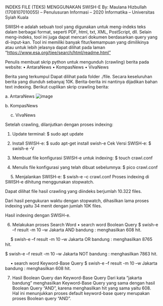 INDEKS FILE (TEKS) MENGGUNAKAN SWISH-E
By: 	Maulana Hizbullah (1708107010055) – Penulusuran Informasi – 2020
Informatika – Universitas Syiah Kuala

SWISH-e adalah sebuah tool yang digunakan untuk meng-indeks teks dalam berbagai format, seperti PDF, html, txt, XML, PostScript, dll. Selain meng-indeks, tool ini juga dapat mencari dokumen berdasarkan query yang di-input-kan. Tool ini memiliki banyak fitur/kemampuan yang dimilikinya atau untuk lebih jelasnya dapat dilihat pada laman “https://www.esa.org/tiee/search/html/readme.html”

Penulis membuat skrip python untuk mengunduh (crawling) berita pada website:
•	AntaraNews
•	KompasNews
•	VivaNews

Berita yang terkumpul Dapat dilihat pada folder ./file. Secara keseluruhan berita yang diunduh sebanyaj 10K. Berita-berita ini nantinya dijadikan bahan text indexing. Berikut cuplikan skrip crawling berita:

a.	AntaraNews
![image](https://user-images.githubusercontent.com/49058895/97707301-aef62080-1ae9-11eb-866f-79c8dbf508e1.png)

b.	KompasNews
 
 

 
c.	VivaNews
 
 

Setelah crawling, dilanjutkan dengan proses indexing:
1.	Update terminal: $ sudo apt update
 
2.	Install SWISH-e: $ sudo apt-get install swish-e
Cek Versi SWISH-e: $ swish-e -V
 

3.	Membuat file konfigurasi SWISH-e untuk indexing: $ touch crawl.conf 
 

4.	Menulis file konfigurasi yang telah dibuat sebelumnya: $ pico crawl.conf
 
 
5.	Menjalankan SWISH-e: $ swish-e –c crawl.conf 
Proses indexing di SWISH-e dihitung menggunakan stopwatch.
 

Dapat dilihat file hasil crawling yang diindeks berjumlah 10.322 files.
 

Dari hasil pengukuran waktu dengan stopwatch, dihasilkan lama proses indexing yaitu 34 menit dengan jumlah 10K files.
 
Hasil indexing dengan SWISH-e.
 

6.	Melakukan proses Search Word
•	search word Boolean Query
$ swish-e –f result -m 10 –w Jakarta AND bandung : menghasilkan 608 hit.
 
 
$ swish-e –f result -m 10 –w Jakarta OR bandung : menghasilkan 8765 hit.
 

$ swish-e –f result -m 10 –w Jakarta NOT bandung : menghasilkan 7863 hit.
 
 
•	search word Keyword-Base Query
$ swish-e –f result -m 10 –w Jakarta bandung : menghasilkan 608 hit.
 

7.	Hasil Boolean Query dan Keyword-Base Query
Dari kata “jakarta bandung” menghasilkan Keyword-Base Query yang sama dengan hasil Boolean Query “AND”, karena menghasilkan hit yang sama yaitu 608. Hal ini menunjukkan proses default keyword-base query merupakan proses Boolean query “AND”.
